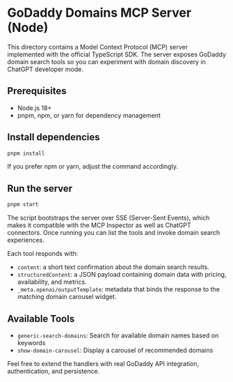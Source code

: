 # GoDaddy Domains MCP Server (Node)

This directory contains a Model Context Protocol (MCP) server implemented with the official TypeScript SDK. The server exposes GoDaddy domain search tools so you can experiment with domain discovery in ChatGPT developer mode.

## Prerequisites

- Node.js 18+
- pnpm, npm, or yarn for dependency management

## Install dependencies

```bash
pnpm install
```

If you prefer npm or yarn, adjust the command accordingly.

## Run the server

```bash
pnpm start
```

The script bootstraps the server over SSE (Server-Sent Events), which makes it compatible with the MCP Inspector as well as ChatGPT connectors. Once running you can list the tools and invoke domain search experiences.

Each tool responds with:

- `content`: a short text confirmation about the domain search results.
- `structuredContent`: a JSON payload containing domain data with pricing, availability, and metrics.
- `_meta.openai/outputTemplate`: metadata that binds the response to the matching domain carousel widget.

## Available Tools

- `generic-search-domains`: Search for available domain names based on keywords
- `show-domain-carousel`: Display a carousel of recommended domains

Feel free to extend the handlers with real GoDaddy API integration, authentication, and persistence.

